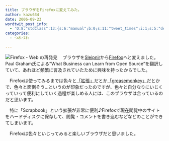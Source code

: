 ```yaml
---
title: ブラウザをFirefoxに変えてみた。
author: kazu634
date: 2006-09-23
wordtwit_post_info:
  - 'O:8:"stdClass":13:{s:6:"manual";b:0;s:11:"tweet_times";i:1;s:5:"delay";i:0;s:7:"enabled";i:1;s:10:"separation";s:2:"60";s:7:"version";s:3:"3.7";s:14:"tweet_template";b:0;s:6:"status";i:2;s:6:"result";a:0:{}s:13:"tweet_counter";i:2;s:13:"tweet_log_ids";a:1:{i:0;i:2569;}s:9:"hash_tags";a:0:{}s:8:"accounts";a:1:{i:0;s:7:"kazu634";}}'
categories:
  - つれづれ

---
```

<div class="section">
<p>
<a href="http://www.mozilla-japan.org/products/firefox/" onclick="__gaTracker('send', 'event', 'outbound-article', 'http://www.mozilla-japan.org/products/firefox/', '');" target="_blank"><img align="left" alt="Firefox - Web の再発見" src="http://img.simpleapi.net/small/http://www.mozilla-japan.org/products/firefox/" border="0" /></a>
</p>
  
<p>
    　ブラウザを<a href="http://www.fenrir.co.jp/sleipnir2/" onclick="__gaTracker('send', 'event', 'outbound-article', 'http://www.fenrir.co.jp/sleipnir2/', 'Sleipnir');" target="blank">Sleipnir</a>から<a href="http://www.mozilla-japan.org/products/firefox/" onclick="__gaTracker('send', 'event', 'outbound-article', 'http://www.mozilla-japan.org/products/firefox/', 'Firefox');" target="_blank">Firefox</a>へと変えました。Paul Graham氏による&#8221;What Business can Learn from Open Source&#8221;を翻訳していて、あれほど頻繁に言及されていたために興味を持ったからでした。
</p>
  
<p>
    　Firefoxは使ってみるまでは色々と<a href="http://firefox.geckodev.org/index.php?MenuBar#q02f4f54" onclick="__gaTracker('send', 'event', 'outbound-article', 'http://firefox.geckodev.org/index.php?MenuBar#q02f4f54', '「拡張」');" target="blank">「拡張」</a>だとか<a href="http://firefox.geckodev.org/index.php?cmd=read&page=Greasemonkey&word=greasemonkey" onclick="__gaTracker('send', 'event', 'outbound-article', 'http://firefox.geckodev.org/index.php?cmd=read&page=Greasemonkey&word=greasemonkey', '「greasemonkey」');" target="blank">「greasemonkey」</a>だとかで、色々と面倒そう…というのが印象だったのですが、色々と自分なりにいじくっていって便利にしていく過程が楽しめる人には、このブラウザは合っているのだと思います。
</p>
  
<p>
    　特に「Scrapbook」という拡張が非常に便利♪Firefoxで現在閲覧中のサイトをハードディスクに保存して、閲覧・コメントを書き込むなどなどのことができてしまいます。
</p>
  
<p>
    　Firefoxは色々といじってみると楽しいブラウザだと思いました。
</p>
</div>
